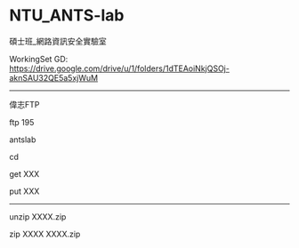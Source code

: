 # NTU_ANTS-lab
碩士班_網路資訊安全實驗室

WorkingSet GD: https://drive.google.com/drive/u/1/folders/1dTEAoiNkjQSOj-aknSAU32QE5a5xjWuM
***
偉志FTP

ftp 195

antslab

cd 

get XXX

put XXX


***

unzip XXXX.zip

zip XXXX XXXX.zip
